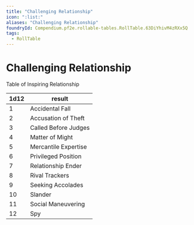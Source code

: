 ```yaml
---
title: "Challenging Relationship"
icon: ":list:"
aliases: "Challenging Relationship"
foundryId: Compendium.pf2e.rollable-tables.RollTable.63DiYhivM4zRXx5Q
tags:
  - RollTable
---
```


# Challenging Relationship
Table of Inspiring Relationship

| 1d12 | result |
|------|--------|
| 1 | Accidental Fall |
| 2 | Accusation of Theft |
| 3 | Called Before Judges |
| 4 | Matter of Might |
| 5 | Mercantile Expertise |
| 6 | Privileged Position |
| 7 | Relationship Ender |
| 8 | Rival Trackers |
| 9 | Seeking Accolades |
| 10 | Slander |
| 11 | Social Maneuvering |
| 12 | Spy |

